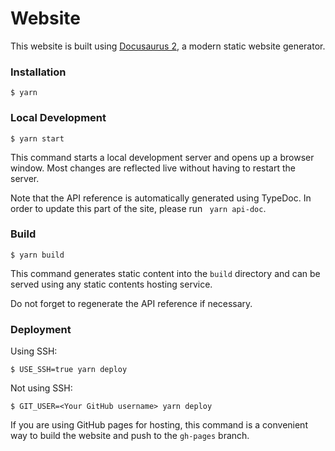# Website

This website is built using [Docusaurus 2](https://docusaurus.io/), a modern static website generator.

### Installation

```
$ yarn
```

### Local Development

```
$ yarn start
```

This command starts a local development server and opens up a browser window. Most changes are reflected live without having to restart the server.

Note that the API reference is automatically generated using TypeDoc. In order to update this part of the site, please run ` yarn api-doc`.

### Build

```
$ yarn build
```

This command generates static content into the `build` directory and can be served using any static contents hosting service.

Do not forget to regenerate the API reference if necessary.

### Deployment

Using SSH:

```
$ USE_SSH=true yarn deploy
```

Not using SSH:

```
$ GIT_USER=<Your GitHub username> yarn deploy
```

If you are using GitHub pages for hosting, this command is a convenient way to build the website and push to the `gh-pages` branch.
